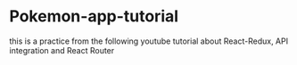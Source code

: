 # Pokemon-app-tutorial
this is a practice from the following youtube tutorial about React-Redux, API integration and React Router

